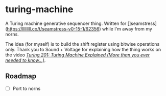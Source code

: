 # turing-machine

A Turing machine generative sequencer thing. Written for []seamstress](https://llllllll.co/t/seamstress-v0-15-1/62356) while I'm away from my norns.

The idea (for myself) is to build the shift register using bitwise operations only. Thank you to Sound + Voltage for explaining how the thing works on the video [*Turing 201: Turing Machine Explained (More than you ever needed to know...)*](https://www.youtube.com/watch?v=va2XAdFtmeU).

## Roadmap

  * [ ] Port to norns
  
